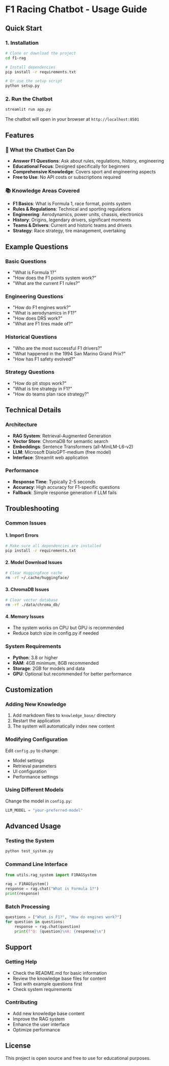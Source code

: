 # F1 Racing Chatbot - Usage Guide

## Quick Start

### 1. Installation
```bash
# Clone or download the project
cd f1-rag

# Install dependencies
pip install -r requirements.txt

# Or use the setup script
python setup.py
```

### 2. Run the Chatbot
```bash
streamlit run app.py
```

The chatbot will open in your browser at `http://localhost:8501`

## Features

### 🎯 What the Chatbot Can Do
- **Answer F1 Questions**: Ask about rules, regulations, history, engineering
- **Educational Focus**: Designed specifically for beginners
- **Comprehensive Knowledge**: Covers sport and engineering aspects
- **Free to Use**: No API costs or subscriptions required

### 📚 Knowledge Areas Covered
- **F1 Basics**: What is Formula 1, race format, points system
- **Rules & Regulations**: Technical and sporting regulations
- **Engineering**: Aerodynamics, power units, chassis, electronics
- **History**: Origins, legendary drivers, significant moments
- **Teams & Drivers**: Current and historic teams and drivers
- **Strategy**: Race strategy, tire management, overtaking

## Example Questions

### Basic Questions
- "What is Formula 1?"
- "How does the F1 points system work?"
- "What are the current F1 rules?"

### Engineering Questions
- "How do F1 engines work?"
- "What is aerodynamics in F1?"
- "How does DRS work?"
- "What are F1 tires made of?"

### Historical Questions
- "Who are the most successful F1 drivers?"
- "What happened in the 1994 San Marino Grand Prix?"
- "How has F1 safety evolved?"

### Strategy Questions
- "How do pit stops work?"
- "What is tire strategy in F1?"
- "How do teams plan race strategy?"

## Technical Details

### Architecture
- **RAG System**: Retrieval-Augmented Generation
- **Vector Store**: ChromaDB for semantic search
- **Embeddings**: Sentence Transformers (all-MiniLM-L6-v2)
- **LLM**: Microsoft DialoGPT-medium (free model)
- **Interface**: Streamlit web application

### Performance
- **Response Time**: Typically 2-5 seconds
- **Accuracy**: High accuracy for F1-specific questions
- **Fallback**: Simple response generation if LLM fails

## Troubleshooting

### Common Issues

#### 1. Import Errors
```bash
# Make sure all dependencies are installed
pip install -r requirements.txt
```

#### 2. Model Download Issues
```bash
# Clear HuggingFace cache
rm -rf ~/.cache/huggingface/
```

#### 3. ChromaDB Issues
```bash
# Clear vector database
rm -rf ./data/chroma_db/
```

#### 4. Memory Issues
- The system works on CPU but GPU is recommended
- Reduce batch size in config.py if needed

### System Requirements
- **Python**: 3.8 or higher
- **RAM**: 4GB minimum, 8GB recommended
- **Storage**: 2GB for models and data
- **GPU**: Optional but recommended for better performance

## Customization

### Adding New Knowledge
1. Add markdown files to `knowledge_base/` directory
2. Restart the application
3. The system will automatically index new content

### Modifying Configuration
Edit `config.py` to change:
- Model settings
- Retrieval parameters
- UI configuration
- Performance settings

### Using Different Models
Change the model in `config.py`:
```python
LLM_MODEL = "your-preferred-model"
```

## Advanced Usage

### Testing the System
```bash
python test_system.py
```

### Command Line Interface
```python
from utils.rag_system import F1RAGSystem

rag = F1RAGSystem()
response = rag.chat("What is Formula 1?")
print(response)
```

### Batch Processing
```python
questions = ["What is F1?", "How do engines work?"]
for question in questions:
    response = rag.chat(question)
    print(f"Q: {question}\nA: {response}\n")
```

## Support

### Getting Help
- Check the README.md for basic information
- Review the knowledge base files for content
- Test with example questions first
- Check system requirements

### Contributing
- Add new knowledge base content
- Improve the RAG system
- Enhance the user interface
- Optimize performance

## License

This project is open source and free to use for educational purposes.
